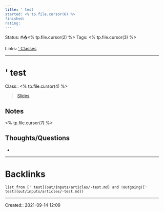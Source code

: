 ```yaml
---
title: ' test
started: <% tp.file.cursor(6) %>
finished:
rating: 
---
```

Status: #📥<% tp.file.cursor(2) %>
Tags: <% tp.file.cursor(3) %>

Links: [' Classes](out/-classes.md)
___
# ' test
Class:: <% tp.file.cursor(4) %>
> [Slides](<% tp.file.cursor(5) %>)
## Notes
<% tp.file.cursor(7) %>
## Thoughts/Questions
- 
___
# Backlinks
```dataview
list from [' test](out/inputs/articles/-test.md) and !outgoing([' test](out/inputs/articles/-test.md))
```
___

Created:: 2021-09-14 12:09
